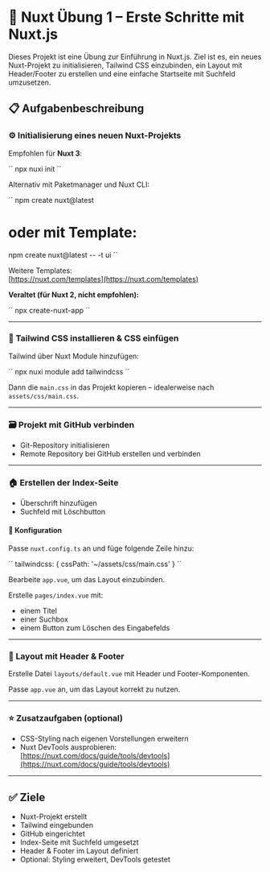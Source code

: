 # 🚀 Nuxt Übung 1 – Erste Schritte mit Nuxt.js

Dieses Projekt ist eine Übung zur Einführung in Nuxt.js. Ziel ist es, ein neues Nuxt-Projekt zu initialisieren, Tailwind CSS einzubinden, ein Layout mit Header/Footer zu erstellen und eine einfache Startseite mit Suchfeld umzusetzen.

## 📋 Aufgabenbeschreibung

### ⚙️ Initialisierung eines neuen Nuxt-Projekts

Empfohlen für **Nuxt 3**:

´´
npx nuxi init <projektname>
´´

Alternativ mit Paketmanager und Nuxt CLI:

´´
npm create nuxt@latest <projektname>
# oder mit Template:
npm create nuxt@latest -- -t ui
´´

Weitere Templates:  
[https://nuxt.com/templates](https://nuxt.com/templates)

**Veraltet (für Nuxt 2, nicht empfohlen):**

´´
npx create-nuxt-app <projektname>
´´

---

### 🎨 Tailwind CSS installieren & CSS einfügen

Tailwind über Nuxt Module hinzufügen:

´´
npx nuxi module add tailwindcss
´´

Dann die `main.css` in das Projekt kopieren – idealerweise nach `assets/css/main.css`.

---

### 🗃️ Projekt mit GitHub verbinden

- Git-Repository initialisieren
- Remote Repository bei GitHub erstellen und verbinden

---

### 🏠 Erstellen der Index-Seite

- Überschrift hinzufügen
- Suchfeld mit Löschbutton

#### 🔧 Konfiguration

Passe `nuxt.config.ts` an und füge folgende Zeile hinzu:

´´
  tailwindcss: {
    cssPath: '~/assets/css/main.css'
  }
´´

Bearbeite `app.vue`, um das Layout einzubinden.

Erstelle `pages/index.vue` mit:

- einem Titel
- einer Suchbox
- einem Button zum Löschen des Eingabefelds

---

### 🧱 Layout mit Header & Footer

Erstelle Datei `layouts/default.vue` mit Header und Footer-Komponenten.

Passe `app.vue` an, um das Layout korrekt zu nutzen.

---

### ⭐️ Zusatzaufgaben (optional)

- CSS-Styling nach eigenen Vorstellungen erweitern
- Nuxt DevTools ausprobieren:  
  [https://nuxt.com/docs/guide/tools/devtools](https://nuxt.com/docs/guide/tools/devtools)

---

## ✅ Ziele

- Nuxt-Projekt erstellt  
- Tailwind eingebunden  
- GitHub eingerichtet  
- Index-Seite mit Suchfeld umgesetzt  
- Header & Footer im Layout definiert  
- Optional: Styling erweitert, DevTools getestet

